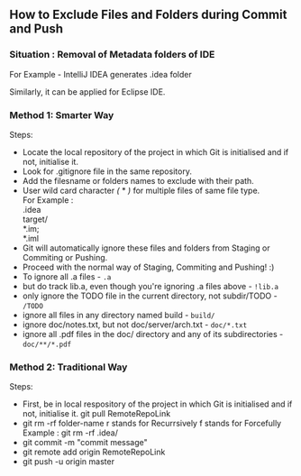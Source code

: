## How to Exclude Files and Folders during Commit and Push

### Situation : Removal of Metadata folders of IDE

For Example - IntelliJ IDEA generates .idea folder

Similarly, it can be applied for Eclipse IDE.

### Method 1: Smarter Way
Steps:
* Locate the local repository of the project in which Git is initialised and if not, initialise it.
* Look for .gitignore file in the same repository.
* Add the filesname or folders names to exclude with their path. <br>
* User wild card character *(* * *)* for multiple files of same file type. <br>
For Example : <br>
.idea <br>
target/ <br>
*.im; <br>
*.iml <br>
* Git will automatically ignore these files and folders from Staging or Commiting or Pushing.
* Proceed with the normal way of Staging, Commiting and Pushing! :)
* To ignore all .a files - `.a`
* but do track lib.a, even though you're ignoring .a files above - `!lib.a`
* only ignore the TODO file in the current directory, not subdir/TODO - `/TODO`
* ignore all files in any directory named build - `build/`
* ignore doc/notes.txt, but not doc/server/arch.txt - `doc/*.txt`
* ignore all .pdf files in the doc/ directory and any of its subdirectories - `doc/**/*.pdf`

### Method 2: Traditional Way
Steps:

* First, be in local respository of the project in which Git is initialised and if not, initialise it.
git pull RemoteRepoLink
* git rm -rf folder-name
r stands for Recurrsively
f stands for Forcefully
Example : git rm -rf .idea/
* git commit -m "commit message"
* git remote add origin RemoteRepoLink
* git push -u origin master
